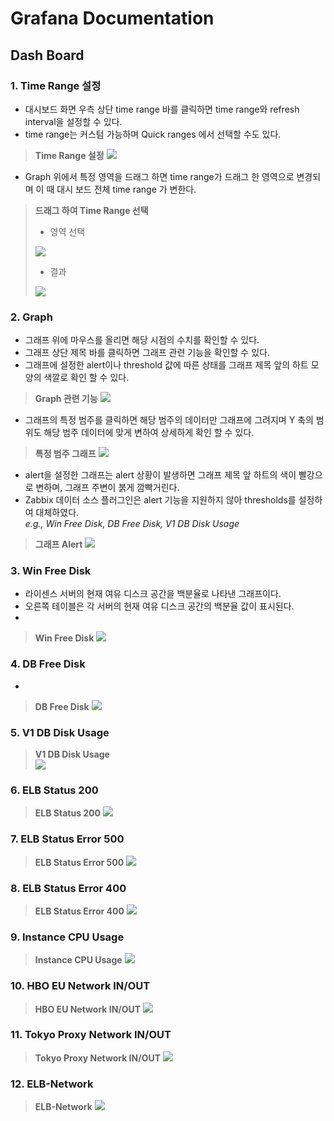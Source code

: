# Grafana Documentation

## Dash Board
### 1. Time Range 설정
- 대시보드 화면 우측 상단 time range 바를 클릭하면 time range와 refresh interval을 설정할 수 있다.
- time range는 커스텀 가능하며 Quick ranges 에서 선택할 수도 있다.

> **Time Range 설정**
> <img src="https://i.imgur.com/DRVunjL.png?1"/>

- Graph 위에서 특정 영역을 드래그 하면 time range가 드래그 한 영역으로 변경되며 이 때 대시 보드 전체 time range 가 변한다.

> **드래그 하여 Time Range 선택**  
> - 영역 선택  
> <img src="https://i.imgur.com/doyN7Hn.png?1"/>  
>  
> - 결과  
> <img src="https://i.imgur.com/omH5EVQ.png?1"/>


### 2. Graph
- 그래프 위에 마우스를 올리면 해당 시점의 수치를 확인할 수 있다.
- 그래프 상단 제목 바를 클릭하면 그래프 관련 기능을 확인할 수 있다.
- 그래프에 설정한 alert이나 threshold 값에 따른 상태를 그래프 제목 앞의 하트 모양의 색깔로 확인 할 수 있다.

> **Graph 관련 기능**
> <img src="https://i.imgur.com/w9JYQdy.png?1"/>

- 그래프의 특정 범주를 클릭하면 해당 범주의 데이터만 그래프에 그려지며 Y 축의 범위도 해당 범주 데이터에 맞게 변하여 상세하게 확인 할 수 있다.

> **특정 범주 그래프**
> <img src="https://i.imgur.com/qWCOmJ5.png?1"/>

- alert을 설정한 그래프는 alert 상황이 발생하면 그래프 제목 앞 하트의 색이 빨강으로 변하며, 그래프 주변이 붉게 깜빡거린다.
- Zabbix 데이터 소스 플러그인은 alert 기능을 지원하지 않아 thresholds를 설정하여 대체하였다.  
  *e.g., Win Free Disk, DB Free Disk, V1 DB Disk Usage*

> **그래프 Alert**
> <img src="https://i.imgur.com/b4duleC.png"/>


### 3. Win Free Disk
- 라이센스 서버의 현재 여유 디스크 공간을 백분율로 나타낸 그래프이다.
- 오른쪽 테이블은 각 서버의 현재 여유 디스크 공간의 백분율 값이 표시된다.
-
> **Win Free Disk**
> <img src="https://i.imgur.com/6y8DeMJ.png"/>



### 4. DB Free Disk
-
> **DB Free Disk**
> <img src="https://i.imgur.com/jje99OB.png"/>


### 5. V1 DB Disk Usage

> **V1 DB Disk Usage**  
> <img src="https://i.imgur.com/HMPC0L6.png"/>


### 6. ELB Status 200

> **ELB Status 200**
> <img src="https://i.imgur.com/ZWZlJR9.png"/>


### 7. ELB Status Error 500

> **ELB Status Error 500**
> <img src="https://i.imgur.com/C4nA2rI.png"/>


### 8. ELB Status Error 400

> **ELB Status Error 400**
> <img src="https://i.imgur.com/Vlgwl9q.png"/>


### 9. Instance CPU Usage

> **Instance CPU Usage**
> <img src="https://i.imgur.com/QCilU90.png"/>


### 10. HBO EU Network IN/OUT

> **HBO EU Network IN/OUT**
> <img src="https://i.imgur.com/qidlFPq.png"/>


### 11. Tokyo Proxy Network IN/OUT

> **Tokyo Proxy Network IN/OUT**
> <img src="https://i.imgur.com/Rga0MyH.png"/>


### 12. ELB-Network

> **ELB-Network**
> <img src="https://i.imgur.com/dw5HoIK.png"/>
